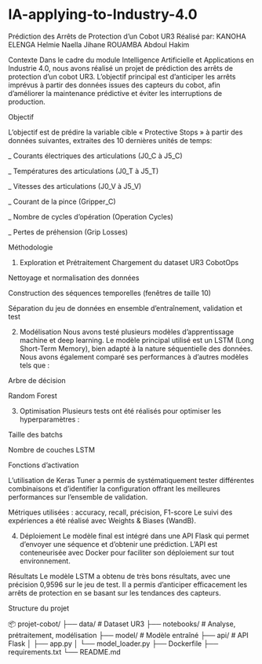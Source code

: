 # IA-applying-to-Industry-4.0
Prédiction des Arrêts de Protection d’un Cobot UR3
Réalisé par:
KANOHA ELENGA Helmie Naella Jihane
ROUAMBA Abdoul Hakim

Contexte
Dans le cadre du module Intelligence Artificielle et Applications en Industrie 4.0, nous avons réalisé un projet de prédiction des arrêts de protection d’un cobot UR3. L’objectif principal est d’anticiper les arrêts imprévus à partir des données issues des capteurs du cobot, afin d’améliorer la maintenance prédictive et éviter les interruptions de production.

Objectif

L’objectif est de prédire la variable cible « Protective Stops » à partir des données suivantes, extraites des 10 dernières unités de temps:

_ Courants électriques des articulations (J0_C à J5_C)

_ Températures des articulations (J0_T à J5_T)

_ Vitesses des articulations (J0_V à J5_V)

_ Courant de la pince (Gripper_C)

_ Nombre de cycles d’opération (Operation Cycles)

_ Pertes de préhension (Grip Losses)

Méthodologie
1. Exploration et Prétraitement
Chargement du dataset UR3 CobotOps

Nettoyage et normalisation des données

Construction des séquences temporelles (fenêtres de taille 10)

Séparation du jeu de données en ensemble d’entraînement, validation et test

2. Modélisation
Nous avons testé plusieurs modèles d’apprentissage machine et deep learning.
Le modèle principal utilisé est un LSTM (Long Short-Term Memory), bien adapté à la nature séquentielle des données.
Nous avons également comparé ses performances à d’autres modèles tels que :

Arbre de décision

Random Forest

3. Optimisation
Plusieurs tests ont été réalisés pour optimiser les hyperparamètres :

Taille des batchs

Nombre de couches LSTM

Fonctions d’activation

L’utilisation de Keras Tuner a permis de systématiquement tester différentes combinaisons et d’identifier la configuration offrant les meilleures performances sur l’ensemble de validation.

Métriques utilisées : accuracy, recall, précision, F1-score
Le suivi des expériences a été réalisé avec Weights & Biases (WandB).

4. Déploiement
Le modèle final est intégré dans une API Flask qui permet d’envoyer une séquence et d’obtenir une prédiction.
L’API est conteneurisée avec Docker pour faciliter son déploiement sur tout environnement.

Résultats
Le modèle LSTM a obtenu de très bons résultats, avec une précision 0,9596 sur le jeu de test.
Il a permis d’anticiper efficacement les arrêts de protection en se basant sur les tendances des capteurs.

Structure du projet

📦 projet-cobot/
├── data/                 # Dataset UR3
├── notebooks/            # Analyse, prétraitement, modélisation
├── model/                # Modèle entraîné
├── api/                  # API Flask
│   ├── app.py
│   └── model_loader.py
├── Dockerfile
├── requirements.txt
└── README.md
